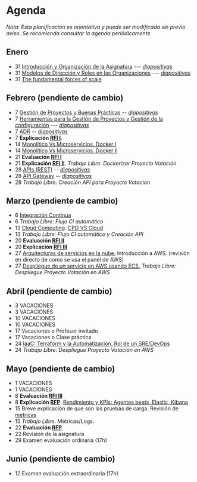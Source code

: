 # Agenda

*Nota: Esta planificación es orientativa y puede ser modificada sin previo aviso. Se recomienda consultar la agenda periódicamente.*

## Enero

* 31 [Introducción y Organización de la Asignatura](Introduccion.md) --- [*diapositivas*](pdf/Introduccion.pdf)
* 31 [Modelos de Dirección y Roles en las Organizaciones](teoria/Organizaciones.md) --- [*diapositivas*](pdf/Organizaciones.pdf)
* 31 [The fundamental forces of scale](https://longform.asmartbear.com/scale/)

## Febrero (pendiente de cambio)

* 7 [Gestión de Proyectos y Buenas Prácticas](teoria/gestion.md) -- [*diapositivas*](pdf/gestion.pdf)
* 7 [Herramientas para la Gestión de Proyectos y Gestión de la configuración](teoria/Herramientas-Gestion-Proyectos.md) --- [*diapositivas*](pdf/Herramientas-Gestion-Proyectos.pdf)
* 7 [ADR](ADR/Architecture-Decision-Record.md) -- [*diapositivas*](pdf/Architecture-Decision-Record.pdf)
* 7 __Explicación [RFI I](RFI/RFI-I.md)__.
* 14 [Monolítico Vs Microservicios. Docker I](Docker.md)
* 14 [Monolítico Vs Microservicios. Docker II](Docker.md)
* 21 __Evaluación [RFI I](RFI/RFI-I.md)__
* 21 __Explicación [RFI II](RFI/RFI-II.md)__. *Trabajo Libre: Dockerizar Proyecto Votación*
* 28 [APIs (REST)](teoria/APIs.md) -- [*diapositivas*](pdf/APIs.pdf)
* 28 [API Gateway](teoria/API-Gateway.md) -- [*diapositivas*](pdf/API-Gateway.pdf)
* 28 *Trabajo Libre: Creación API para Proyecto Votación*

## Marzo (pendiente de cambio)

* 6 [Integración Continua](Mejora-Continua.md)
* 6 *Trabajo Libre: Flujo CI automático*
* 13 [Cloud Computing](Cloud.md). [CPD VS Cloud](PDF/Cloud%20Computing.pptx.pdf)
* 13 *Trabajo Libre: Flujo CI automático y Creación API*
* 20 __Evaluación [RFI II](RFI/RFI-II.md)__
* 20 __Explicación [RFI III](RFI/RFI-III.md)__
* 27 [Arquitecturas de servicios en la nube.](Arquitecturas-nube.md) Introducción a AWS. (revisión en directo de como se usa el panel de AWS)
* 27 [Despliegue de un servicio en AWS usando ECS.](PDF/GTIO%20-%20Orquestación%20de%20Contenedores.pdf) *Trabajo Libre: Despliegue Proyecto Votación en AWS*

## Abril (pendiente de cambio)

* 3 VACACIONES
* 3 VACACIONES
* 10 VACACIONES
* 10 VACACIONES
* 17 Vacaciones o Profesor invitado
* 17 Vacaciones o Clase práctica
* 24  [IaaC: Terraform y la Automatización.](terraform.md) [Rol de un SRE/DevOps](sre.md)
* 24 *Trabajo Libre: Despliegue Proyecto Votación en AWS*

## Mayo (pendiente de cambio)

* 1 VACACIONES
* 1 VACACIONES
* 8 __Evaluación [RFI III](RFI/RFI-III.md)__
* 8 __Explicación [RFP](RFP/RFP.md)__. [Rendimiento y KPIs: Agentes beats, Elastic, Kibana](metricas.md)
* 15 Breve explicación de que son las pruebas de carga. Revisión de [metricas](metricas.md)
* 15 *Trabajo Libre*. Métricas/Logs.
* 22 __Evaluación [RFP](RFP/RFP.md)__
* 22  Revisión de la asignatura
* 29 Examen evaluación ordinaria (17h)

## Junio (pendiente de cambio)

* 12 Examen evaluación extraordinaria (17h)

